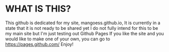 # WHAT IS THIS?
This github is dedicated for my site, mangoess.github.io, It is currently in a state that it is not ready to be shared yet
I do not fully intend for this to be my main site but I'm just testing out Github Pages
If you like the site and you would like to make one of your own, you can go to https://pages.github.com/
Enjoy!
